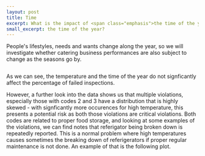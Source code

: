 ```yaml
---
layout: post
title: Time
excerpt: What is the impact of <span class="emphasis">the time of the year</span>?
small_excerpt: the time of the year?
---
```


People's lifestyles, needs and wants change along the year, so we will investigate whether catering business performances are also subject to change as the seasons go by.

<div class="column">
    <div class="wrapperDoughnut" id="cherry"></div>
</div>
<div class="column">
    <div class="wrapperDoughnut" id="car"></div>
</div>

As we can see, the temperature and the time of the year do not signficantly affect the percentage of failed inspections.

However, a further look into the data shows us that multiple violations, especially those with codes 2 and 3 have a distribution that is highly skewed - with signficantly more occurences for high temperature, this presents a potential risk as both those violations are critical violations. Both codes are related to proper food storage, and looking at some examples of the violations, we can find notes that referigator being broken down is repeatedly reported. This is a normal problem where high temperatures causes sometimes the breaking down of referigerators if proper regular maintenance is not done. An example of that is the following plot.

<div class="column">
<div class="wrapperDoughnut" id="timeline-chart"></div>
</div>

<!-- JS -->
<script src="https://code.jquery.com/jquery-3.4.1.min.js" integrity="sha256-CSXorXvZcTkaix6Yvo6HppcZGetbYMGWSFlBw8HfCJo=" crossorigin="anonymous"></script>
<script src="https://cdn.jsdelivr.net/npm/apexcharts"></script>
<script>
    function generate_plot() {
      var options = {
            chart: {
                height: 350,
                type: 'bar',
            },
            plotOptions: {
                bar: {
                    dataLabels: {
                        position: 'top', // top, center, bottom
                    },
                }
            },
            dataLabels: {
                enabled: true,
                formatter: function (val) {
                    return val + "%";
                },
                offsetY: 3,
                style: {
                    fontSize: '12px',
                    colors: ["#ffffff"]
                }
            },
            series: [{
                name: 'Violation percentage',
                data: [19.0, 20.0, 20.0, 20.0, 19.0, 20.0, 20.0, 20.0, 20.0, 19.0, 18.0, 16.0]
            }],
            xaxis: {
                categories: ["Jan", "Feb", "Mar", "Apr", "May", "Jun", "Jul", "Aug", "Sep", "Oct", "Nov", "Dec"],
                position: 'top',
                labels: {
                    offsetY: -18,
                },
                axisBorder: {
                    show: false
                },
                axisTicks: {
                    show: false
                },
                crosshairs: {
                    fill: {
                        type: 'gradient',
                        gradient: {
                            colorFrom: '#D8E3F0',
                            colorTo: '#BED1E6',
                            stops: [0, 100],
                            opacityFrom: 0.4,
                            opacityTo: 0.5,
                        }
                    }
                },
                tooltip: {
                    enabled: true,
                    offsetY: -35,
                }
            },
            fill: {
                gradient: {
                    shade: 'light',
                    type: "horizontal",
                    shadeIntensity: 0.25,
                    gradientToColors: undefined,
                    inverseColors: true,
                    opacityFrom: 1,
                    opacityTo: 1,
                    stops: [50, 0, 100, 100]
                },
            },
            yaxis: {
                axisBorder: {
                    show: false
                },
                axisTicks: {
                    show: false,
                },
                labels: {
                    show: false,
                    formatter: function (val) {
                        return val + "%";
                    }
                }
            },
            title: {
                text: 'Percentage of failed inspections in every month from 2010-2019',
                floating: true,
                offsetY: 320,
                align: 'center',
                style: {
                    color: '#444'
                }
            },
        };
        var chart = new ApexCharts(
            document.querySelector("#cherry"),
            options
        );
        chart.render();
    }
    function plot_temp() {
        var options = {
            chart: {
                height: 350,
                type: 'bar',
            },
            plotOptions: {
                bar: {
                    dataLabels: {
                        position: 'top', // top, center, bottom
                    },
                }
            },
            dataLabels: {
                enabled: true,
                formatter: function (val) {
                    return val + "°F";
                },
                offsetY: -20,
                style: {
                    fontSize: '12px',
                    colors: ["#304758"]
                }
            },
            series: [{
                name: 'Temperature',
                data: [30.72, 34.43, 46.84, 58.72, 70.94, 80.41, 85.0, 82.92, 75.93, 62.94, 47.61, 36.76]
            }],
            xaxis: {
                categories: ["Jan", "Feb", "Mar", "Apr", "May", "Jun", "Jul", "Aug", "Sep", "Oct", "Nov", "Dec"],
                position: 'top',
                labels: {
                    offsetY: -18,
                },
                axisBorder: {
                    show: false
                },
                axisTicks: {
                    show: false
                },
                tooltip: {
                    enabled: true,
                    offsetY: -35,
                }
            },
            tooltip: {
                enabled: true,
                offsetY: -35,
                marker: {
                    show: false,
                },
            },
            fill: {
                gradient: {
                    shade: 'light',
                    type: "horizontal",
                    shadeIntensity: 0.25,
                    gradientToColors: undefined,
                    inverseColors: true,
                    opacityFrom: 1,
                    opacityTo: 1,
                    stops: [50, 0, 100, 100]
                },
                colors: ['#730000']
            },
            yaxis: {
                axisBorder: {
                    show: false
                },
                axisTicks: {
                    show: false,
                },
                labels: {
                    show: false,
                    formatter: function (val) {
                        return val + "°F";
                    },
                },
            },
            title: {
                text: 'Average maximum temperature by month from 2010-2019',
                floating: true,
                offsetY: 320,
                align: 'center',
                style: {
                    color: '#444'
                }
            },
        };
        var chart = new ApexCharts(
            document.querySelector("#car"),
            options
        );
        chart.render();
    }
    function plot_hist()
    {
        var options = {
            chart: {
                type: "histogram",
                height: 380,
                foreColor: "#999",
                events: {
                dataPointSelection: function(e, chart,opts) {
                    var arraySelected = []
                    opts.selectedDataPoints.map((selectedIndex) => {
                    selectedIndex.map((s) => {
                        arraySelected.push(chart.w.globals.series[0][s])
                    })
                    });
                    arraySelected = arraySelected.reduce((acc, curr) => acc + curr, 0)                                        
                    document.querySelector("#selected-count").innerHTML = arraySelected
                }
                }
            },
            plotOptions: {
                bar: {
                dataLabels: {
                    enabled: false
                }
                }
            },
            series: [{
                name: "#Occurences",
                data: [190, 419, 386, 395, 564, 832, 1207, 68]
            }],
            states: {
                active: {
                allowMultipleDataPointsSelection: true
                }
            },
            xaxis: {
                categories: ['20-30°F', '30-40°F', '40-50°F', '50-60°F', '60-70°F', '70-80°F', '80-90°F', '90-100°F'],
                axisBorder: {
                show: false
                },
                axisTicks: {
                show: false
                }
            },
            yaxis: {
                tickAmount: 4,
                labels: {
                offsetX: -5,
                offsetY: -5
                },
            },
            tooltip: {
                x: {
                format: "dd MMM yyyy"
                },
            },
            title: {
                text: 'Histogram of temperature distribution over violations of code 2',
                align: 'center',
                style: {
                    color: '#444'
                }
            },
        };
        var chart = new ApexCharts(document.querySelector("#timeline-chart"), options);
        chart.render();
    }
    generate_plot()
    plot_temp()
    plot_hist()
</script>